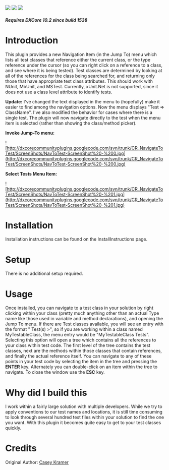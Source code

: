 [![](http://dxcorecommunityplugins.googlecode.com/svn/trunk/Common/Graphics/Download.png)](http://www.rorybecker.co.uk/DevExpress/Community/Plugins/CR_NavigateToTest/)      [![](http://dxcorecommunityplugins.googlecode.com/svn/trunk/Common/Graphics/InstallHelp.png)](http://code.google.com/p/dxcorecommunityplugins/wiki/InstallInstructions)
[![](http://dxcorecommunityplugins.googlecode.com/svn/trunk/Common/Graphics/Feedback.png)](http://code.google.com/p/dxcorecommunityplugins/wiki/Feedback)
##### Requires DXCore 10.2 since build 1538 #####
# Introduction #

This plugin provides a new Navigation Item (in the Jump To) menu which lists all test classes that reference either the current class, or the type reference under the cursor (so you can right click on a reference to a class, and see where it is being tested).  Test classes are determined by looking at all of the references for the class being searched for, and returning only those that have appropriate test class attributes.  This should work with NUnit, MbUnit, and MSTest.  Currently, xUnit.Net is not supported, since it does not use a class level attribute to identify tests.

**Update:** I've changed the text displayed in the menu to (hopefully) make it easier to find among the navigation options.  Now the menu displays "Test ⇒ ClassName".  I've also modified the behavior for cases where there is a single test.  The plugin will now navigate directly to the test when the menu item is selected (rather than showing the class/method picker).

**Invoke Jump-To menu:**

![http://dxcorecommunityplugins.googlecode.com/svn/trunk/CR_NavigateToTest/ScreenShots/NavToTest-ScreenShot%20-%200.jpg](http://dxcorecommunityplugins.googlecode.com/svn/trunk/CR_NavigateToTest/ScreenShots/NavToTest-ScreenShot%20-%200.jpg)

**Select Tests Menu Item:**

![http://dxcorecommunityplugins.googlecode.com/svn/trunk/CR_NavigateToTest/ScreenShots/NavToTest-ScreenShot%20-%201.jpg](http://dxcorecommunityplugins.googlecode.com/svn/trunk/CR_NavigateToTest/ScreenShots/NavToTest-ScreenShot%20-%201.jpg)

# Installation #

Installation instructions can be found on the InstallInstructions page.

# Setup #

There is no additional setup required.

# Usage #

Once installed, you can navigate to a test class in your solution by right clicking within your class (pretty much anything other than an actual Type name like those used in variable and method declarations), and opening the Jump To menu.  If there are Test classes available, you will see an entry with the format "<Class Name> Test(s) >", so if you are working within a class named MyTestableClass, the menu entry would be "MyTestableClass Tests".  Selecting this option will open a tree which contains all the references to your class within test code.  The first level of the tree contains the test classes, next are the methods within those classes that contain references, and finally the actual reference itself.  You can navigate to any of these points in your test code by selecting the item in the tree and pressing the **ENTER** key.  Alternately you can double-click on an item within the tree to navigate.  To close the window use the **ESC** key.

# Why did I build this #

I work within a fairly large solution with multiple developers.  While we try to apply conventions to our test names and locations, it is still time consuming to look through several hundred test files within your solution to find the one you want.  With this plugin it becomes quite easy to get to your test classes quickly.

# Credits #

Original Author: [Casey Kramer](CaseyKramer.md)